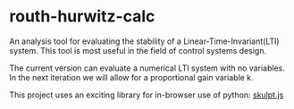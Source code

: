 routh-hurwitz-calc
==================

An analysis tool for evaluating the stability of a Linear-Time-Invariant(LTI) system.
This tool is most useful in the field of control systems design.

The current version can evaluate a numerical LTI system with no variables.
In the next iteration we will allow for a proportional gain variable k.

This project uses an exciting library for in-browser use of python: <a href = "http://www.skulpt.org/">skulpt.js</a>